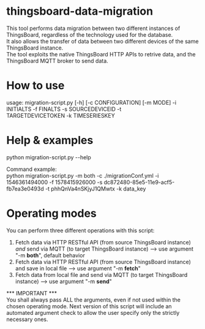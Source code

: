 # thingsboard-data-migration
This tool performs data migration between two different instances of ThingsBoard, regardless of the technology used for the database.
<br>
It also allows the transfer of data between two different devices of the same ThingsBoard instance.
<br>
The tool exploits the native ThingsBoard HTTP APIs to retrive data, and the ThingsBoard MQTT broker to send data.

# How to use
usage: migration-script.py [-h] [-c CONFIGURATION] [-m MODE] -i 
       INITIALTS -f FINALTS -s SOURCEDEVICEID -t  
       TARGETDEVICETOKEN -k TIMESERIESKEY

# Help & examples
python migration-script.py --help

Command example:<br>
python migration-script.py -m both -c ./migrationConf.yml -i 1546361494000 -f 1578415926000 -s dc872480-85e5-11e9-acf5-fb7ea3e0493d -t phhQnVa4nSKjyJ1QMwtx -k data_key

# Operating modes
You can perform three different operations with this script:
1) Fetch data via HTTP RESTful API (from source ThingsBoard instance) <i>and</i> send via MQTT (to target ThingsBoard instance) --> use argument "-m <b>both</b>", default behavior
2) Fetch data via HTTP RESTful API (from source ThingsBoard instance) and save in local file --> use argument "-m <b>fetch</b>"
3) Fetch data from local file and send via MQTT (to target ThingsBoard instance) --> use argument "-m <b>send</b>"

*** IMPORTANT ***
<br>
You shall always pass ALL the arguments, even if not used within the chosen operating mode. Next version of this script will include an automated argument check to allow the user specify only the strictly necessary ones.
